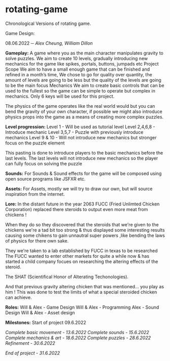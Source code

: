 # rotating-game 
Chronological Versions of rotating game.

Game Design:

08.06.2022
─
_Alex Cheung, William Dillon_





**Gameplay:**
A game where you as the main character manipulates gravity to solve puzzles. We aim to create 10 levels, gradually introducing new mechanics for the game like spikes, portals, buttons, jumpads etc
Project Scope
We aim to have a small enough game that can be finished and refined in a month’s time, 
We chose to go for quality over quantity, the amount of levels are going to be less but the quality of the levels are going to be the main focus
Mechanics
We aim to create basic controls that can be used to the fullest so the game can be simple to operate but complex in mechanics. Only 6 keys will be used for this project.

The physics of the game operates like the real world would but you can bend the gravity of your own character, if possible we might also introduce physics props into the game as a means of creating more complex puzzles.

**Level progression:**
Level 1 - Will be used as tutorial level
Level 2,4,6,8 - Introduce mechanic 
Level 3,5,7 - Puzzle with previously introduce mechanics
Level 9 & 10 - Will not introduce new mechanics but stronger focus on the puzzle element

This pasting is done to introduce players to the basic mechanics before the last levels. The last levels will not introduce new mechanics so the player can fully focus on solving the puzzle

**Sounds:**
For Sounds & Sound effects for the game will be composed using open source programs like JSFXR etc.

**Assets:**
For Assets, mostly we will try to draw our own, but will source inspiration from the internet.

**Lore:**
In the distant future in the year 2063 FUCC (Fried Unlimted Chicken Corporation) replaced there steroids to output even more meat from chickens ! 

When they do so they discovered that the steroids that we're given to the chickens we're a tad bit too strong & thus displayed some interesting results causing some chikens to gain unnautral super powers ,like bending the laws of physics for there own sake. 

They we're taken to a lab established by FUCC in texas to be researched The FUCC wanted to enter other markets for quite a while now & has started a child company focues on researching the altering effects of the steroid. 

The SHAT (Scientifical Honor of Alterating Techonologies). 

And that previous gravity altering chicken that was mentioned... you play as him ! This was done to test the limits of what a special steroided chicken can achieve.

**Roles:**
Will & Alex - Game Design
Will & Alex - Programming
Alex - Sound Design
Will & Alex - Asset design

**Milestones:**
Start of project 09.6.2022

_Complete basic movement - 13.6.2022
Complete sounds - 15.6.2022
Complete mechanics & art - 18.6.2022
Complete puzzles - 28.6.2022
Refinement - 30.6.2022_

_End of project - 31.6.2022_
